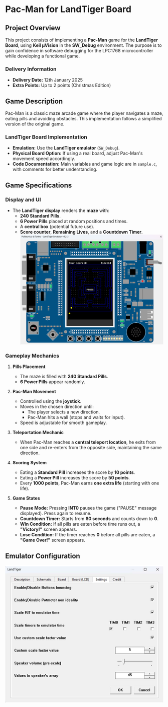 # Pac-Man for LandTiger Board

## Project Overview
This project consists of implementing a **Pac-Man** game for the **LandTiger Board**, using **Keil μVision** in the **SW_Debug** environment. The purpose is to gain confidence in software debugging for the LPC1768 microcontroller while developing a functional game.

### Delivery Information
- **Delivery Date:** 12th January 2025
- **Extra Points:** Up to 2 points (Christmas Edition)


## Game Description
Pac-Man is a classic maze arcade game where the player navigates a maze, eating pills and avoiding obstacles. This implementation follows a simplified version of the original game.

### LandTiger Board Implementation
- **Emulation:** Use the **LandTiger emulator** (`SW_Debug`).
- **Physical Board Option:** If using a real board, adjust Pac-Man's movement speed accordingly.
- **Code Documentation:** Main variables and game logic are in `sample.c`, with comments for better understanding.

## Game Specifications

### Display and UI
- The **LandTiger display** renders the **maze** with:
  - **240 Standard Pills**.
  - **6 Power Pills** placed at random positions and times.
  - A **central box** (potential future use).
  - **Score counter**, **Remaining Lives**, and a **Countdown Timer**.
![alt text](image-1.png)
### Gameplay Mechanics
1. **Pills Placement**
   - The maze is filled with **240 Standard Pills**.
   - **6 Power Pills** appear randomly.

2. **Pac-Man Movement**
   - Controlled using the **joystick**.
   - Moves in the chosen direction until:
     - The player selects a new direction.
     - Pac-Man hits a wall (stops and waits for input).
   - Speed is adjustable for smooth gameplay.

3. **Teleportation Mechanic**
   - When Pac-Man reaches a **central teleport location**, he exits from one side and re-enters from the opposite side, maintaining the same direction.

4. **Scoring System**
   - Eating a **Standard Pill** increases the score by **10 points**.
   - Eating a **Power Pill** increases the score by **50 points**.
   - Every **1000 points**, Pac-Man earns **one extra life** (starting with one life).

5. **Game States**
   - **Pause Mode:** Pressing **INT0** pauses the game ("PAUSE" message displayed). Press again to resume.
   - **Countdown Timer:** Starts from **60 seconds** and counts down to **0**.
   - **Win Condition:** If all pills are eaten before time runs out, a **"Victory!"** screen appears.
   - **Lose Condition:** If the timer reaches **0** before all pills are eaten, a **"Game Over!"** screen appears.

## Emulator Configuration
![alt text](image.png)

